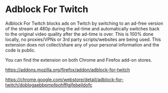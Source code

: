 # Adblock For Twitch

Adblock For Twitch blocks ads on Twitch by switching to an ad-free version of the stream at 480p during the ad-time and automatically switches back to the original video quality after the ad-time is over. This is 100% done locally, no proxies/VPNs or 3rd party scripts/websites are being used. This extension does not collect/share any of your personal information and the code is public.

You can find the extension on both Chrome and Firefox add-on stores.

https://addons.mozilla.org/firefox/addon/adblock-for-twitch

https://chrome.google.com/webstore/detail/adblock-for-twitch/doblogaebbpmpfpohfflgjfebejldofc
